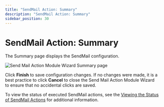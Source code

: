 ```yaml
---
title: "SendMail Action: Summary"
description: "SendMail Action: Summary"
sidebar_position: 30
---
```


# SendMail Action: Summary

The Summary page displays the SendMail configuration.

![Send Mail Action Module Wizard Summary page](/images/accessanalyzer/12.0/admin/action/sendmail/summary.webp)

Click **Finish** to save configuration changes. If no changes were made, it is a best practice to
click **Cancel** to close the Send Mail Action Module Wizard to ensure that no accidental clicks are
saved.

To view the status of executed SendMail actions, see the
[Viewing the Status of SendMail Actions](/docs/accessanalyzer/12.0/admin/action/sendmail/viewstatus.md) for additional information.
